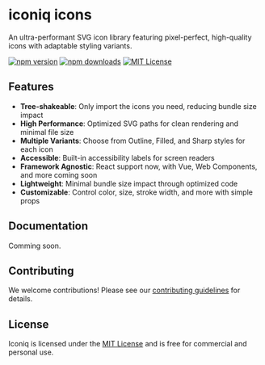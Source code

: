 # iconiq icons

An ultra-performant SVG icon library featuring pixel-perfect, high-quality icons with adaptable styling variants.

[![npm version](https://img.shields.io/npm/v/@iconiq/react.svg?style=flat-square)](https://www.npmjs.org/package/@iconiq/react)
[![npm downloads](https://img.shields.io/npm/dm/@iconiq/react.svg?style=flat-square)](https://www.npmjs.org/package/@iconiq/react)
[![MIT License](https://img.shields.io/badge/license-MIT-blue.svg?style=flat-square)](https://github.com/yourusername/iconiq/blob/main/LICENSE)

## Features

- **Tree-shakeable**: Only import the icons you need, reducing bundle size impact
- **High Performance**: Optimized SVG paths for clean rendering and minimal file size
- **Multiple Variants**: Choose from Outline, Filled, and Sharp styles for each icon
- **Accessible**: Built-in accessibility labels for screen readers
- **Framework Agnostic**: React support now, with Vue, Web Components, and more coming soon
- **Lightweight**: Minimal bundle size impact through optimized code
- **Customizable**: Control color, size, stroke width, and more with simple props

## Documentation

Comming soon.

## Contributing

We welcome contributions! Please see our [contributing guidelines](./CONTRIBUTING.md) for details.

## License

Iconiq is licensed under the [MIT License](./LICENSE) and is free for commercial and personal use.
